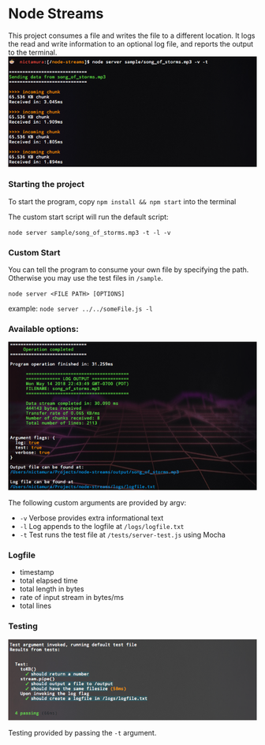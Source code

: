 # Node Streams
This project consumes a file and writes the file to a different location. It logs the read and write information to an optional log file, and reports the output to the terminal.
![screen](https://raw.githubusercontent.com/nTamura/node-streams/master/img/screen1.png)

### Starting the project
To start the program, copy `npm install && npm start` into the terminal

The custom start script will run the default script:

`node server sample/song_of_storms.mp3 -t -l -v`

### Custom Start
You can tell the program to consume your own file by specifying the path. Otherwise you may use the test files in `/sample`.

`node server <FILE PATH> [OPTIONS]`

example: `node server ../../someFile.js -l`

### Available options:
![screen](https://raw.githubusercontent.com/nTamura/node-streams/master/img/screen2.png)

The following custom arguments are provided by argv:
- `-v` Verbose provides extra informational text
- `-l` Log appends to the logfile at `/logs/logfile.txt`
- `-t` Test runs the test file at `/tests/server-test.js` using Mocha

### Logfile
- timestamp
- total elapsed time
- total length in bytes
- rate of input stream in bytes/ms
- total lines

### Testing
![screen](https://raw.githubusercontent.com/nTamura/node-streams/master/img/screen3.png)

Testing provided by passing the `-t` argument.
